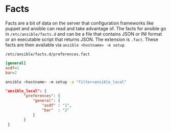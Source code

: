 # Facts

Facts are a bit of data on the server that configuration frameworks like puppet and ansible can read and take advantage of.  The facts for ansible go in `/etc/ansible/facts.d` and can be a file that contains JSON or INI format or an executable script that returns JSON.  The extension is `.fact`. These facts are then available via `ansible <hostname> -m setup`

`/etc/ansible/facts.d/preferences.fact`
```ini
[general]
asdf=1
bar=2
```

```bash
ansible <hostname> -m setup -a "filter=ansible_local"
```

```json
"ansible_local": {
        "preferences": {
            "general": {
                "asdf" : "1",
                "bar"  : "2"
            }
        }
 }
```